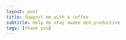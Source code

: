 ```yaml
---
layout: post
title: Support me with a coffee
subtitle: Help me stay awake and productive
tags: [thank you]
---
```

